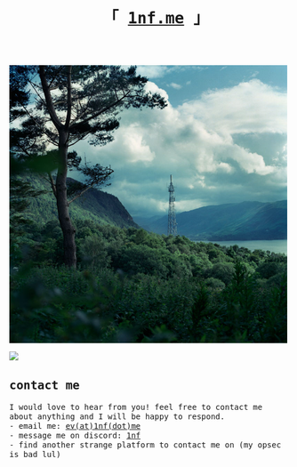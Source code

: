 <div id="user-content-toc" align="center">
  <ul>
    <summary>
            <h1 style="display: inline-block;">
                <samp>
                    「 <a href="https://1nf.me">1nf.me</a> 」
                    <br>
                    <br>
                </samp>
        </h1>
    </summary>
  </ul>
</div>

<a href="https://1nf.me"><img align="left" width="500" src="https://raw.githubusercontent.com/evwltrs/evwltrs/main/img.jpg"></a>

<div>
<img src="https://skillicons.dev/icons?i=rust,typescript,javascript,svelte,tailwind,cloudflare,bash,linux,nodejs,md,git,vim&perline=6" style="padding-top: 15px;"/>
<h2><samp>contact me</samp></h2>
<samp>I would love to hear from you! feel free to contact me about anything and I will be happy to respond.</samp>
</br>
<samp>
- email me: <a href="http://1nf.me/email/ZXZAMW5mLm1l">ev(at)1nf(dot)me</a></br>
- message me on discord: <a href="https://discord.com/users/373880321722023958">1nf</a></br>
- find another strange platform to contact me on (my opsec is bad lul)
</samp>
</div>
